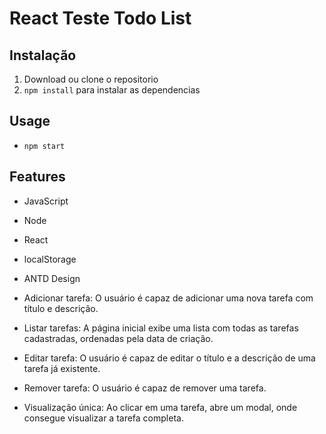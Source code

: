 # React Teste Todo List
## Instalação

1. Download ou clone o repositorio
2. `npm install` para instalar as dependencias

## Usage

* `npm start`

## Features

* JavaScript
* Node
* React
* localStorage
*  ANTD Design

* Adicionar tarefa: O usuário é capaz de adicionar uma nova tarefa com título e descrição.

* Listar tarefas: A página inicial exibe uma lista com todas as tarefas cadastradas, ordenadas pela data de criação.

* Editar tarefa: O usuário é capaz de editar o título e a descrição de uma tarefa já existente.

* Remover tarefa: O usuário é capaz de remover uma tarefa.

* Visualização única: Ao clicar em uma tarefa, abre um modal, onde consegue visualizar a tarefa completa.
